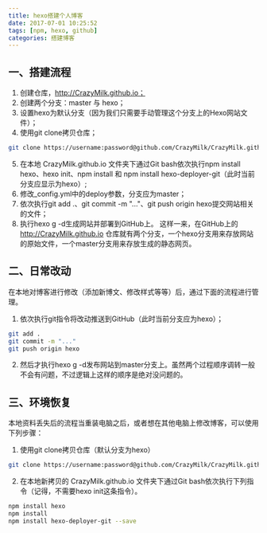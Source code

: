 ```yaml
---
title: hexo搭建个人博客
date: 2017-07-01 10:25:52
tags: [npm, hexo, github]
categories: 搭建博客
---
```



## 一、搭建流程
1. 创建仓库，http://CrazyMilk.github.io；
2. 创建两个分支：master 与 hexo；
3. 设置hexo为默认分支（因为我们只需要手动管理这个分支上的Hexo网站文件）；
4. 使用git clone拷贝仓库；
``` bash
git clone https://username:password@github.com/CrazyMilk/CrazyMilk.github.io.git
```
5. 在本地 CrazyMilk.github.io 文件夹下通过Git bash依次执行npm install hexo、hexo init、npm install 和 npm install hexo-deployer-git（此时当前分支应显示为hexo）;
6. 修改_config.yml中的deploy参数，分支应为master；
7. 依次执行git add .、git commit -m "..."、git push origin hexo提交网站相关的文件；
8. 执行hexo g -d生成网站并部署到GitHub上。
这样一来，在GitHub上的 http://CrazyMilk.github.io 仓库就有两个分支，一个hexo分支用来存放网站的原始文件，一个master分支用来存放生成的静态网页。


## 二、日常改动
在本地对博客进行修改（添加新博文、修改样式等等）后，通过下面的流程进行管理。
1. 依次执行git指令将改动推送到GitHub（此时当前分支应为hexo）；
```bash
git add .
git commit -m "..."
git push origin hexo
```
2. 然后才执行hexo g -d发布网站到master分支上。虽然两个过程顺序调转一般不会有问题，不过逻辑上这样的顺序是绝对没问题的。

## 三、环境恢复
本地资料丢失后的流程当重装电脑之后，或者想在其他电脑上修改博客，可以使用下列步骤：

1. 使用git clone拷贝仓库（默认分支为hexo）
``` bash
git clone https://username:password@github.com/CrazyMilk/CrazyMilk.github.io.git
```
2. 在本地新拷贝的 CrazyMilk.github.io 文件夹下通过Git bash依次执行下列指令（记得，不需要hexo init这条指令）。
``` bash
npm install hexo
npm install
npm install hexo-deployer-git --save
```
